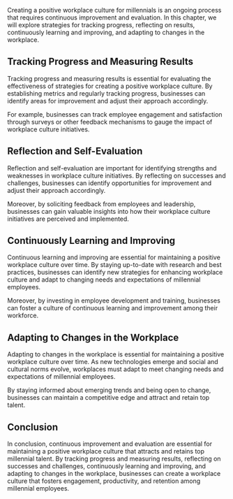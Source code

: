 
Creating a positive workplace culture for millennials is an ongoing process that requires continuous improvement and evaluation. In this chapter, we will explore strategies for tracking progress, reflecting on results, continuously learning and improving, and adapting to changes in the workplace.

Tracking Progress and Measuring Results
---------------------------------------

Tracking progress and measuring results is essential for evaluating the effectiveness of strategies for creating a positive workplace culture. By establishing metrics and regularly tracking progress, businesses can identify areas for improvement and adjust their approach accordingly.

For example, businesses can track employee engagement and satisfaction through surveys or other feedback mechanisms to gauge the impact of workplace culture initiatives.

Reflection and Self-Evaluation
------------------------------

Reflection and self-evaluation are important for identifying strengths and weaknesses in workplace culture initiatives. By reflecting on successes and challenges, businesses can identify opportunities for improvement and adjust their approach accordingly.

Moreover, by soliciting feedback from employees and leadership, businesses can gain valuable insights into how their workplace culture initiatives are perceived and implemented.

Continuously Learning and Improving
-----------------------------------

Continuous learning and improving are essential for maintaining a positive workplace culture over time. By staying up-to-date with research and best practices, businesses can identify new strategies for enhancing workplace culture and adapt to changing needs and expectations of millennial employees.

Moreover, by investing in employee development and training, businesses can foster a culture of continuous learning and improvement among their workforce.

Adapting to Changes in the Workplace
------------------------------------

Adapting to changes in the workplace is essential for maintaining a positive workplace culture over time. As new technologies emerge and social and cultural norms evolve, workplaces must adapt to meet changing needs and expectations of millennial employees.

By staying informed about emerging trends and being open to change, businesses can maintain a competitive edge and attract and retain top talent.

Conclusion
----------

In conclusion, continuous improvement and evaluation are essential for maintaining a positive workplace culture that attracts and retains top millennial talent. By tracking progress and measuring results, reflecting on successes and challenges, continuously learning and improving, and adapting to changes in the workplace, businesses can create a workplace culture that fosters engagement, productivity, and retention among millennial employees.
